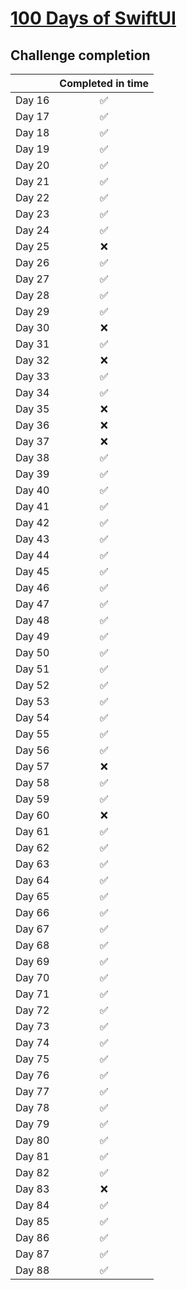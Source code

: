 # [100 Days of SwiftUI](https://www.hackingwithswift.com/100/swiftui)

## Challenge completion
|                 | Completed in time |
| --------------- | :------: |
| Day 16  |✅|
| Day 17  |✅|
| Day 18  |✅|
| Day 19  |✅|
| Day 20  |✅|
| Day 21  |✅|
| Day 22  |✅|
| Day 23  |✅|
| Day 24  |✅|
| Day 25 |❌|
| Day 26 |✅|
| Day 27 |✅|
| Day 28 |✅|
| Day 29 |✅|
| Day 30 |❌|
| Day 31 |✅|
| Day 32 |❌|
| Day 33 |✅|
| Day 34 |✅|
| Day 35 |❌|
| Day 36 |❌|
| Day 37 |❌|
| Day 38 |✅|
| Day 39 |✅|
| Day 40 |✅|
| Day 41 |✅|
| Day 42 |✅|
| Day 43 |✅|
| Day 44 |✅|
| Day 45 |✅|
| Day 46 |✅|
| Day 47 |✅|
| Day 48 |✅|
| Day 49 |✅|
| Day 50 |✅|
| Day 51 |✅|
| Day 52 |✅|
| Day 53 |✅|
| Day 54 |✅|
| Day 55 |✅|
| Day 56 |✅|
| Day 57 |❌|
| Day 58 |✅|
| Day 59 |✅|
| Day 60 |❌|
| Day 61 |✅|
| Day 62 |✅|
| Day 63 |✅|
| Day 64 |✅|
| Day 65 |✅|
| Day 66 |✅|
| Day 67 |✅|
| Day 68 |✅|
| Day 69 |✅|
| Day 70 |✅|
| Day 71 |✅|
| Day 72 |✅|
| Day 73 |✅|
| Day 74 |✅|
| Day 75 |✅|
| Day 76 |✅|
| Day 77 |✅|
| Day 78 |✅|
| Day 79 |✅|
| Day 80 |✅|
| Day 81 |✅|
| Day 82 |✅|
| Day 83 |❌|
| Day 84 |✅|
| Day 85 |✅|
| Day 86 |✅|
| Day 87 |✅|
| Day 88 |✅|
